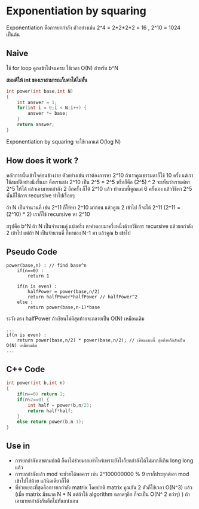Exponentiation by squaring
=======
Exponentiation คือการยกกำลัง ตัวอย่างเช่น 2^4 = 2&#42;2&#42;2&#42;2 = 16 , 2^10 = 1024 เป็นต้น

Naive
--------
ใช้ for loop คูณเข้าไปจนครบ ใช้เวลา O(N) สำหรับ b^N

**สมมติให้ int ของเราสามารถเก็บค่าได้ไม่อั้น**
```cpp
int power(int base,int N)
{
	int answer = 1;
    for(int i = 0;i < N;i++) {
    	answer *= base;
    }
    return answer;
}
```
Exponentiation by squaring จะใช้เวลาแค่ O(log N)

How does it work ?
------------------
หลักการนั้นเข้าใจค่อนข้างง่าย ตัวอย่างเช่น เราต้องการหา 2^10 ถ้าเราคูณธรรมดาก็ใช้ 10 ครั้ง แต่เราใช้สมบัติอย่างนึงขึ้นมา คือเราแบ่ง 2^10 เป็น 2^5 * 2^5 หรือก็คือ (2^5) ^ 2 จะเห็นว่าเราแค่หา 2^5 ให้ได้ แล้วเอามายกกำลัง 2 อีกครั้ง ก็ได้ 2^10 แล้ว ทำแบบนี้คูณแค่ 6 ครั้งเอง แล้ววิธีหา 2^5 นั้นก็ใช้การ recursive ทำไปเรื่อยๆ

ถ้า N เป็นจำนวนคี่ เช่น 2^11 ก็ให้หา 2^10 มาก่อน แล้วคูณ 2 เข้าไป ก็จะได้ 2^11 (2^11 = (2^10) * 2) เราก็ใช้ recursive หา 2^10

สรุปคือ b^N ถ้า N เป็นจำนวนคู่ แบ่งครึ่ง หาคำตอบมาครึ่งหนึ่งด้วยวิธีการ recursive แล้วยกกำลัง 2 เข้าไป แต่ถ้า N เป็นจำนวนคี่ ก็หาของ N-1 มา แล้วคูณ b เข้าไป

Pseudo Code
-----------
```
power(base,n) : // find base^n
	if(n==0) :
    	return 1
       
    if(n is even) :
    	halfPower = power(base,n/2)
        return halfPower*halfPower // halfPower^2
    else :
    	return power(base,n-1)*base
```
ระวัง ตรง halfPower ถ้าเขียนไม่ดีสุดท้ายจะกลายเป็น O(N) เหมือนเดิม
```
...
if(n is even) :
	return power(base,n/2) * power(base,n/2); // เขียนแบบนี้ สุดท้ายก็กลับเป็น O(N) เหมือนเดิม
...
```

C++ Code
--------
```cpp
int power(int b,int n)
{
	if(n==0) return 1;
    if(n%2==0) {
    	int half = power(b,n/2);
        return half*half;
    }
    else return power(b,n-1);
}
```

Use in
------
- การยกกำลังเลขตามปกติ ก็คงไม่ช่วยมากเท่าไหร่เพราะยังไงก็ยกกำลังได้ไม่มากก็เกิน long long แล้ว
- การยกกำลังแล้ว mod จะช่วยได้พอควร เช่น 2^100000000 % 9 เราก็ประยุกต์เอา mod เข้าไปใส่ด้วย แก้นิดเดียวก็ได้
- ที่ช่วยเยอะที่สุดคือการยกกำลัง matrix โดยปกติ matrix คูณกัน 2 ตัวก็ใช้เวลา O(N^3) แล้ว (เมื่อ matrix มีขนาด N &#42; N แต่ถ้าใช้ algorithm ฉลาดๆอีก ก็จะเป็น O(N^ 2 กว่าๆ) ) ถ้าเอามายกกำลังกันอีกไม่ทันแน่นอน
